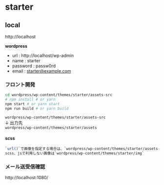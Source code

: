 # starter

## local

http://localhost

**wordpress**

- url : http://localhost/wp-admin
- name : starter
- password : passw0rd
- email : starter@example.com


### フロント開発

```sh
cd wordpress/wp-content/themes/starter/assets-src
# npm install # or yarn
npm start # or yarn start
npm run build # or yarn build
```

`wordpress/wp-content/themes/starter/assets-src`  
↓ 出力先  
`wordpress/wp-content/themes/starter/assets`

#### scss

```sh
`url()`で画像を指定する場合は、`wordpress/wp-content/themes/starter/assets-src/scss/style.scss`からの相対パス
scss、jsで利用しない画像は`wordpress/wp-content/themes/starter/img`
```

### メール送受信確認
http://localhost:1080/